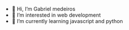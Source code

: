 - 👋 Hi, I’m Gabriel medeiros
- 👀 I’m interested in web development 
- 🌱 I’m currently learning javascript and python

<!---
10medeiros/10medeiros is a ✨ special ✨ repository because its `README.md` (this file) appears on your GitHub profile.
You can click the Preview link to take a look at your changes.
--->
